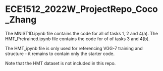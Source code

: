 # ECE1512_2022W_ProjectRepo_Coco_Zhang

The MNIST1D.ipynb file contains the code for all of tasks 1, 2 and 4(a). 
The HMT_Pretrained.ipynb file contains the code for of of tasks 3 and 4(b). 

The HMT_ipynb file is only used for referencing VGG-7 training and structure - it remains to contain only the starter code. 

Note that the HMT dataset is not included in this repo. 

